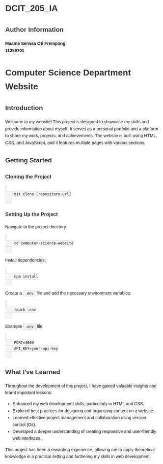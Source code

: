 # DCIT_205_IA
<!DOCTYPE html>
<head>
  <meta charset="UTF-8">
  <meta name="viewport" content="width=device-width, initial-scale=1.0">
  <title>Computer Science Department Website</title>
  <style>
    body {
      font-family: Arial, sans-serif;
      line-height: 1.6;
      margin: 20px;
    }
    h1, h2, h3 {
      color: #333;
    }
    code {
      background-color: #f4f4f4;
      padding: 2px 5px;
      border: 1px solid #ddd;
    }
  </style>
</head>
<body>
  <h2>Author Information</h2>
  <p>
    <strong>Maame Serwaa Oti Frempong</strong><br>
    <strong>11259701</strong> 
  </p>

  <h1>Computer Science Department Website</h1>

  <h2>Introduction</h2>
  <p>Welcome to my website! This project is designed to showcase my skills and provide information about myself. It serves as a personal portfolio and a platform to share my work, projects, and achievements. The website is built using HTML, CSS, and JavaScript, and it features multiple pages with various sections.</p>

  <h2>Getting Started</h2>
  <h3>Cloning the Project</h3>
  <code>
    git clone [repository-url]
  </code>

  <h3>Setting Up the Project</h3>
  <p>Navigate to the project directory:</p>
  <code>
    cd computer-science-website
  </code>

  <p>Install dependencies:</p>
  <code>
    npm install
  </code>

  <p>Create a <code>.env</code> file and add the necessary environment variables:</p>
  <code>
    touch .env
  </code>

  <p>Example <code>.env</code> file:</p>
  <code>
    PORT=3000
    API_KEY=your-api-key
  </code>

  <h2>What I've Learned</h2>
  <p>Throughout the development of this project, I have gained valuable insights and learnt important lessons:</p>

  <ul>
    <li>Enhanced my web development skills, particularly in HTML and CSS.</li>
    <li>Explored best practices for designing and organizing content on a website.</li>
    <li>Learned effective project management and collaboration using version control (Git).</li>
    <li>Developed a deeper understanding of creating responsive and user-friendly web interfaces.</li>
  </ul>

  <p>This project has been a rewarding experience, allowing me to apply theoretical knowledge in a practical setting and furthering my skills in web development.</p>

</body>
</html>
